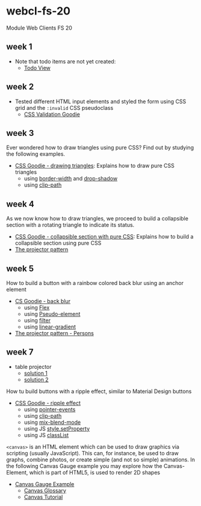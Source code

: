 # webcl-fs-20
Module Web Clients FS 20

## week 1
- Note that todo items are not yet created:
    - [Todo View](https://webengineering-fhnw.github.io/webcl-fs-20/week1/todo/View.html)

## week 2
- Tested different HTML input elements and styled the form using CSS grid and the `:invalid` CSS pseudoclass
    - [CSS Validation Goodie](https://webengineering-fhnw.github.io/webcl-fs-20/week2/CSSValidation.html)

## week 3
Ever wondered how to draw triangles using pure CSS? Find out by studying the following examples.
- [CSS Goodie - drawing triangles](https://webengineering-fhnw.github.io/webcl-fs-20/week3/CSSTriangle.html): Explains how to draw pure CSS triangles
    - using [border-width](https://developer.mozilla.org/de/docs/Web/CSS/border-width) and [drop-shadow](https://developer.mozilla.org/de/docs/Web/CSS/box-shadow)
    - using [clip-path](https://developer.mozilla.org/de/docs/Web/CSS/clip-path)

## week 4
As we now know how to draw triangles, we proceed to build a collapsible section with a rotating triangle to indicate its status.
- [CSS Goodie - collapsible section with pure CSS](https://webengineering-fhnw.github.io/webcl-fs-20/week4/CSSCollapse.html): Explains how to build a collapsible section using pure CSS 
- [The projector pattern](https://webengineering-fhnw.github.io/webcl-fs-20/week4/todo/View.html)

## week 5
How to build a button with a rainbow colored back blur using an anchor element
- [CS Goodie - back blur](https://webengineering-fhnw.github.io/webcl-fs-20/week5/BackBlur.html)
    - using [Flex](https://developer.mozilla.org/de/docs/Glossary/Flex)
    - using [Pseudo-element](https://developer.mozilla.org/de/docs/Glossary/Pseudo-element)
    - using [filter](https://developer.mozilla.org/de/docs/Web/CSS/filter)
    - using [linear-gradient](https://developer.mozilla.org/de/docs/Web/CSS/linear-gradient)
- [The projector pattern - Persons](https://webengineering-fhnw.github.io/webcl-fs-20/week5/person/View.html)

## week 7
- table projector
    - [solution 1](https://github.com/WebEngineering-FHNW/webcl-fs-20/pull/10/commits/ad4f0fe5b671fda08b1a726b9d70716bdbad0f37)
    - [solution 2](https://gitlab.fhnw.ch/lion/webcl-person-master-view-table-style)

How tu build buttons with a ripple effect, similar to Material Design buttons
- [CSS Goodie - ripple effect](https://webengineering-fhnw.github.io/webcl-fs-20/week7/CssRipple.html)
    - using [pointer-events](https://developer.mozilla.org/de/docs/Web/CSS/pointer-events)
    - using [clip-path](https://developer.mozilla.org/de/docs/Web/CSS/clip-path)
    - using [mix-blend-mode](https://developer.mozilla.org/de/docs/Web/CSS/mix-blend-mode)
    - using JS [style.setProperty](https://developer.mozilla.org/en-US/docs/Web/API/CSSStyleDeclaration/setProperty)
    - using JS [classList](https://developer.mozilla.org/en-US/docs/Web/API/Element/classList)
    
`<canvas>` is an HTML element which can be used to draw graphics via scripting (usually JavaScript). This can, for instance, be used to draw graphs, combine photos, or create simple (and not so simple) animations.
In the following Canvas Gauge example you may explore how the Canvas-Element, which is part of HTML5, is used to render 2D shapes
- [Canvas Gauge Example](https://webengineering-fhnw.github.io/webcl-fs-20/week7/canvas-gauge-sketch/View.html)
    - [Canvas Glossary](https://developer.mozilla.org/en-US/docs/Glossary/Canvas)
    - [Canvas Tutorial](https://developer.mozilla.org/en-US/docs/Web/API/Canvas_API/Tutorial)

